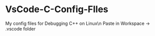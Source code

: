# VsCode-C-Config-FIles
My config files for Debugging C++ on Linux\n
Paste in Workspace -> .vscode folder
